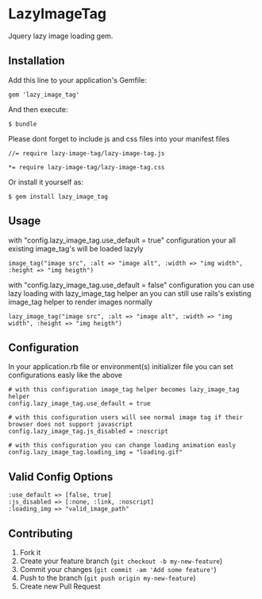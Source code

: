 # LazyImageTag

Jquery lazy image loading gem.

## Installation

Add this line to your application's Gemfile:

    gem 'lazy_image_tag'

And then execute:

    $ bundle

Please dont forget to include js and css files into your manifest files

    //= require lazy-image-tag/lazy-image-tag.js

    *= require lazy-image-tag/lazy-image-tag.css

Or install it yourself as:

    $ gem install lazy_image_tag

## Usage
  with "config.lazy_image_tag.use_default = true" configuration your all existing image_tag's will be loaded lazyly

    image_tag("image src", :alt => "image alt", :width => "img width", :height => "img heigth")


  with "config.lazy_image_tag.use_default = false" configuration you can use lazy loading with lazy_image_tag helper an you can still use rails's existing image_tag helper to render images normally

    lazy_image_tag("image src", :alt => "image alt", :width => "img width", :height => "img heigth")

## Configuration
In your application.rb file or environment(s) initializer file you can set configurations easly like the above

    # with this configuration image_tag helper becomes lazy_image_tag helper
    config.lazy_image_tag.use_default = true
    
    # with this configuration users will see normal image tag if their browser does not support javascript
    config.lazy_image_tag.js_disabled = :noscript

    # with this configuration you can change loading animation easly
    config.lazy_image_tag.loading_img = "loading.gif"

## Valid Config Options

    :use_default => [false, true]
    :js_disabled => [:none, :link, :noscript]
    :loading_img => "valid_image_path"

## Contributing

1. Fork it
2. Create your feature branch (`git checkout -b my-new-feature`)
3. Commit your changes (`git commit -am 'Add some feature'`)
4. Push to the branch (`git push origin my-new-feature`)
5. Create new Pull Request
